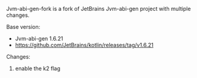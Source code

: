 Jvm-abi-gen-fork is a fork of JetBrains Jvm-abi-gen project with multiple
changes.

Base version:

- Jvm-abi-gen 1.6.21
- https://github.com/JetBrains/kotlin/releases/tag/v1.6.21

Changes:

1. enable the k2 flag
